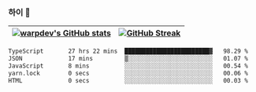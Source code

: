 
### 하이 👋
[![warpdev's GitHub stats](https://github-readme-stats.vercel.app/api?username=warpdev&show_icons=true&theme=vue-dark)](#) |[![GitHub Streak](https://github-readme-streak-stats.herokuapp.com/?user=warpdev&theme=dark)](#)
--- | --- |
<!--START_SECTION:waka-->

```txt
TypeScript       27 hrs 22 mins  ████████████████████████▓   98.29 %
JSON             17 mins         ▒░░░░░░░░░░░░░░░░░░░░░░░░   01.07 %
JavaScript       8 mins          ░░░░░░░░░░░░░░░░░░░░░░░░░   00.54 %
yarn.lock        0 secs          ░░░░░░░░░░░░░░░░░░░░░░░░░   00.06 %
HTML             0 secs          ░░░░░░░░░░░░░░░░░░░░░░░░░   00.03 %
```

<!--END_SECTION:waka-->

<!--
**warpdev/warpdev** is a ✨ _special_ ✨ repository because its `README.md` (this file) appears on your GitHub profile.

Here are some ideas to get you started:

- 🔭 I’m currently working on ...
- 🌱 I’m currently learning ...
- 👯 I’m looking to collaborate on ...
- 🤔 I’m looking for help with ...
- 💬 Ask me about ...
- 📫 How to reach me: ...
- 😄 Pronouns: ...
- ⚡ Fun fact: ...
-->
